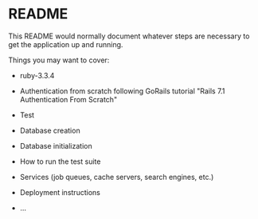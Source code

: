 # README

This README would normally document whatever steps are necessary to get the
application up and running.

Things you may want to cover:

* ruby-3.3.4

* Authentication from scratch following GoRails tutorial "Rails 7.1
  Authentication From Scratch" 

* Test

* Database creation

* Database initialization

* How to run the test suite

* Services (job queues, cache servers, search engines, etc.)

* Deployment instructions

* ...
